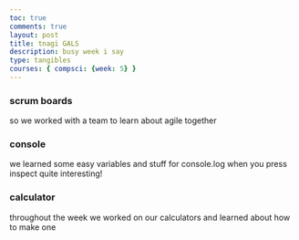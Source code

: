 ```yaml
---
toc: true
comments: true
layout: post
title: tnagi GALS
description: busy week i say
type: tangibles
courses: { compsci: {week: 5} }
---
```


### scrum boards
so we worked with a team to learn about agile together

### console
we learned some easy variables and stuff for console.log when you press inspect quite interesting!

### calculator
throughout the week we worked on our calculators and learned about how to make one


